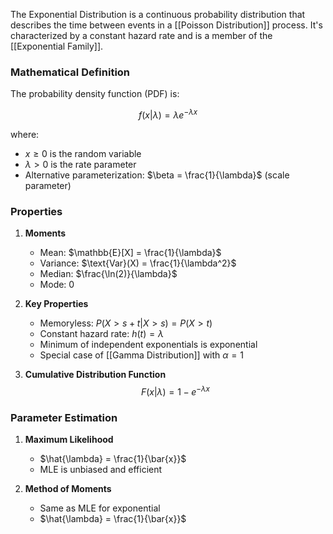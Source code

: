 The Exponential Distribution is a continuous probability distribution that describes the time between events in a [[Poisson Distribution]] process. It's characterized by a constant hazard rate and is a member of the [[Exponential Family]].

### Mathematical Definition

The probability density function (PDF) is:

$$f(x|\lambda) = \lambda e^{-\lambda x}$$

where:
- $x \geq 0$ is the random variable
- $\lambda > 0$ is the rate parameter
- Alternative parameterization: $\beta = \frac{1}{\lambda}$ (scale parameter)

### Properties

1. **Moments**
   - Mean: $\mathbb{E}[X] = \frac{1}{\lambda}$
   - Variance: $\text{Var}(X) = \frac{1}{\lambda^2}$
   - Median: $\frac{\ln(2)}{\lambda}$
   - Mode: 0

2. **Key Properties**
   - Memoryless: $P(X > s + t|X > s) = P(X > t)$
   - Constant hazard rate: $h(t) = \lambda$
   - Minimum of independent exponentials is exponential
   - Special case of [[Gamma Distribution]] with $\alpha = 1$

3. **Cumulative Distribution Function**
   $$F(x|\lambda) = 1 - e^{-\lambda x}$$

### Parameter Estimation

1. **Maximum Likelihood**
   - $\hat{\lambda} = \frac{1}{\bar{x}}$
   - MLE is unbiased and efficient

2. **Method of Moments**
   - Same as MLE for exponential
   - $\hat{\lambda} = \frac{1}{\bar{x}}$

